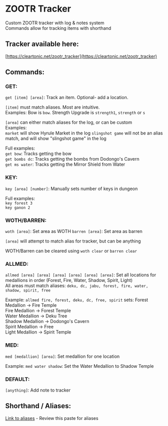 # ZOOTR Tracker

Custom ZOOTR tracker with log & notes system  
Commands allow for tracking items with shorthand 

## Tracker available here:
[https://cleartonic.net/zootr_tracker](https://cleartonic.net/zootr_tracker)



## Commands:

### GET:
`get [item] [area]`:  Track an item. Optional- add a location.  

`[item]` must match aliases. Most are intuitive.  
Examples: Bow is `bow`. Strength Upgrade is `strength1`, `strength` or `s`  

`[area]` can either match aliases for the log, or can be custom  
Examples:  
`market` will show Hyrule Market in the log
`slingshot game` will not be an alias match, and will show "slingshot game" in the log

Full examples:  
`get bow`: Tracks getting the bow  
`get bombs dc`: Tracks getting the bombs from Dodongo's Cavern  
`get ms water`: Tracks getting the Mirror Shield from Water  

### KEY:

`key [area] [number]`: Manually sets number of keys in dungeon  

Full examples:  
`key forest 3`  
`key ganon 2`   

### WOTH/BARREN: 
`woth [area]`:  Set area as WOTH
`barren [area]`: Set area as barren

`[area]` will attempt to match alias for tracker, but can be anything

WOTH/Barren can be cleared using `woth clear` or `barren clear`

### ALLMED:
`allmed [area] [area] [area] [area] [area] [area]`: Set all locations for medallions in order (Forest, Fire, Water, Shadow, Spirit, Light)  
All areas must match aliases: `deku, dc, jabu, forest, fire, water, shadow, spirit, free`  

Example:
`allmed fire, forest, deku, dc, free, spirit` sets:
Forest Medallion -> Fire Temple  
Fire Medallion -> Forest Temple  
Water Medallion -> Deku Tree  
Shadow Medallion -> Dodongo's Cavern  
Spirit Medallion -> Free  
Light Medallion -> Spirit Temple  

### MED:
`med [medallion] [area]`: Set medallion for one location

Example:
`med water shadow`: Set the Water Medallion to Shadow Temple


### DEFAULT:

`[anything]`: Add note to tracker


## Shorthand / Aliases:
[Link to aliases](https://pastebin.com/Jva1gTta) - Review this paste for aliases
